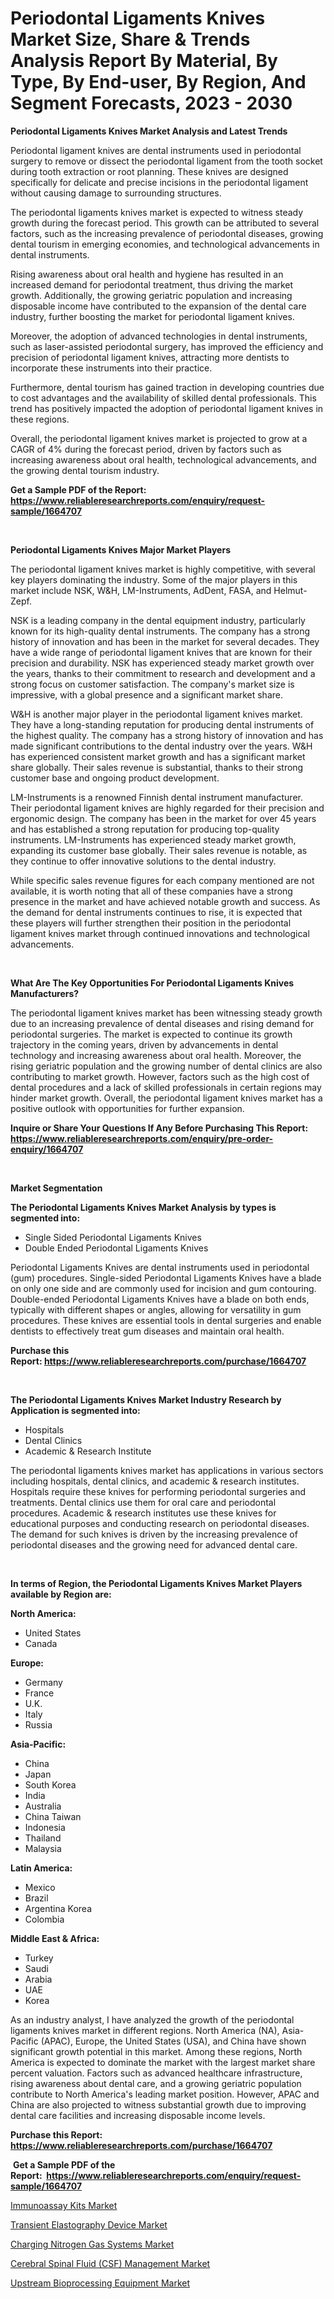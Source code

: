 <p><h1>Periodontal Ligaments Knives Market Size, Share & Trends Analysis Report By Material, By Type, By End-user, By Region, And Segment Forecasts, 2023 - 2030</h1></p><p><strong>Periodontal Ligaments Knives Market Analysis and Latest Trends</strong></p>
<p><p>Periodontal ligament knives are dental instruments used in periodontal surgery to remove or dissect the periodontal ligament from the tooth socket during tooth extraction or root planning. These knives are designed specifically for delicate and precise incisions in the periodontal ligament without causing damage to surrounding structures.</p><p>The periodontal ligaments knives market is expected to witness steady growth during the forecast period. This growth can be attributed to several factors, such as the increasing prevalence of periodontal diseases, growing dental tourism in emerging economies, and technological advancements in dental instruments.</p><p>Rising awareness about oral health and hygiene has resulted in an increased demand for periodontal treatment, thus driving the market growth. Additionally, the growing geriatric population and increasing disposable income have contributed to the expansion of the dental care industry, further boosting the market for periodontal ligament knives.</p><p>Moreover, the adoption of advanced technologies in dental instruments, such as laser-assisted periodontal surgery, has improved the efficiency and precision of periodontal ligament knives, attracting more dentists to incorporate these instruments into their practice.</p><p>Furthermore, dental tourism has gained traction in developing countries due to cost advantages and the availability of skilled dental professionals. This trend has positively impacted the adoption of periodontal ligament knives in these regions.</p><p>Overall, the periodontal ligament knives market is projected to grow at a CAGR of 4% during the forecast period, driven by factors such as increasing awareness about oral health, technological advancements, and the growing dental tourism industry.</p></p>
<p><strong>Get a Sample PDF of the Report:&nbsp; <a href="https://www.reliableresearchreports.com/enquiry/request-sample/1664707">https://www.reliableresearchreports.com/enquiry/request-sample/1664707</a></strong></p>
<p>&nbsp;</p>
<p><strong>Periodontal Ligaments Knives Major Market Players</strong></p>
<p><p>The periodontal ligament knives market is highly competitive, with several key players dominating the industry. Some of the major players in this market include NSK, W&H, LM-Instruments, AdDent, FASA, and Helmut-Zepf.</p><p>NSK is a leading company in the dental equipment industry, particularly known for its high-quality dental instruments. The company has a strong history of innovation and has been in the market for several decades. They have a wide range of periodontal ligament knives that are known for their precision and durability. NSK has experienced steady market growth over the years, thanks to their commitment to research and development and a strong focus on customer satisfaction. The company's market size is impressive, with a global presence and a significant market share.</p><p>W&H is another major player in the periodontal ligament knives market. They have a long-standing reputation for producing dental instruments of the highest quality. The company has a strong history of innovation and has made significant contributions to the dental industry over the years. W&H has experienced consistent market growth and has a significant market share globally. Their sales revenue is substantial, thanks to their strong customer base and ongoing product development.</p><p>LM-Instruments is a renowned Finnish dental instrument manufacturer. Their periodontal ligament knives are highly regarded for their precision and ergonomic design. The company has been in the market for over 45 years and has established a strong reputation for producing top-quality instruments. LM-Instruments has experienced steady market growth, expanding its customer base globally. Their sales revenue is notable, as they continue to offer innovative solutions to the dental industry.</p><p>While specific sales revenue figures for each company mentioned are not available, it is worth noting that all of these companies have a strong presence in the market and have achieved notable growth and success. As the demand for dental instruments continues to rise, it is expected that these players will further strengthen their position in the periodontal ligament knives market through continued innovations and technological advancements.</p></p>
<p>&nbsp;</p>
<p><strong>What Are The Key Opportunities For Periodontal Ligaments Knives Manufacturers?</strong></p>
<p><p>The periodontal ligament knives market has been witnessing steady growth due to an increasing prevalence of dental diseases and rising demand for periodontal surgeries. The market is expected to continue its growth trajectory in the coming years, driven by advancements in dental technology and increasing awareness about oral health. Moreover, the rising geriatric population and the growing number of dental clinics are also contributing to market growth. However, factors such as the high cost of dental procedures and a lack of skilled professionals in certain regions may hinder market growth. Overall, the periodontal ligament knives market has a positive outlook with opportunities for further expansion.</p></p>
<p><strong>Inquire or Share Your Questions If Any Before Purchasing This Report: <a href="https://www.reliableresearchreports.com/enquiry/pre-order-enquiry/1664707">https://www.reliableresearchreports.com/enquiry/pre-order-enquiry/1664707</a></strong></p>
<p>&nbsp;</p>
<p><strong>Market Segmentation</strong></p>
<p><strong>The Periodontal Ligaments Knives Market Analysis by types is segmented into:</strong></p>
<p><ul><li>Single Sided Periodontal Ligaments Knives</li><li>Double Ended Periodontal Ligaments Knives</li></ul></p>
<p><p>Periodontal Ligaments Knives are dental instruments used in periodontal (gum) procedures. Single-sided Periodontal Ligaments Knives have a blade on only one side and are commonly used for incision and gum contouring. Double-ended Periodontal Ligaments Knives have a blade on both ends, typically with different shapes or angles, allowing for versatility in gum procedures. These knives are essential tools in dental surgeries and enable dentists to effectively treat gum diseases and maintain oral health.</p></p>
<p><strong>Purchase this Report:&nbsp;<a href="https://www.reliableresearchreports.com/purchase/1664707">https://www.reliableresearchreports.com/purchase/1664707</a></strong></p>
<p>&nbsp;</p>
<p><strong>The Periodontal Ligaments Knives Market Industry Research by Application is segmented into:</strong></p>
<p><ul><li>Hospitals</li><li>Dental Clinics</li><li>Academic & Research Institute</li></ul></p>
<p><p>The periodontal ligaments knives market has applications in various sectors including hospitals, dental clinics, and academic & research institutes. Hospitals require these knives for performing periodontal surgeries and treatments. Dental clinics use them for oral care and periodontal procedures. Academic & research institutes use these knives for educational purposes and conducting research on periodontal diseases. The demand for such knives is driven by the increasing prevalence of periodontal diseases and the growing need for advanced dental care.</p></p>
<p>&nbsp;</p>
<p><strong>In terms of Region, the Periodontal Ligaments Knives Market Players available by Region are:</strong></p>
<p>
    <p> <strong> North America: </strong>
        <ul>
            <li>United States</li>
            <li>Canada</li>
        </ul>
        </p> 
    <p> <strong> Europe: </strong>
        <ul>
            <li>Germany</li>
            <li>France</li>
            <li>U.K.</li>
            <li>Italy</li>
            <li>Russia</li>
        </ul>
        </p> 
    <p> <strong> Asia-Pacific: </strong>
        <ul>
            <li>China</li>
            <li>Japan</li>
            <li>South Korea</li>
            <li>India</li>
            <li>Australia</li>
            <li>China Taiwan</li>
            <li>Indonesia</li>
            <li>Thailand</li>
            <li>Malaysia</li>
        </ul>
        </p> 
    <p> <strong> Latin America: </strong>
        <ul>
            <li>Mexico</li>
            <li>Brazil</li>
            <li>Argentina Korea</li>
            <li>Colombia</li>
        </ul>
        </p> 
    <p> <strong> Middle East & Africa: </strong>
        <ul>
            <li>Turkey</li>
            <li>Saudi</li>
            <li>Arabia</li>
            <li>UAE</li>
            <li>Korea</li>
        </ul>
    </p>
    </p>
<p><p>As an industry analyst, I have analyzed the growth of the periodontal ligaments knives market in different regions. North America (NA), Asia-Pacific (APAC), Europe, the United States (USA), and China have shown significant growth potential in this market. Among these regions, North America is expected to dominate the market with the largest market share percent valuation. Factors such as advanced healthcare infrastructure, rising awareness about dental care, and a growing geriatric population contribute to North America's leading market position. However, APAC and China are also projected to witness substantial growth due to improving dental care facilities and increasing disposable income levels.</p></p>
<p><strong>Purchase this Report: <a href="https://www.reliableresearchreports.com/purchase/1664707">https://www.reliableresearchreports.com/purchase/1664707</a></strong></p>
<p>&nbsp;<strong>Get a Sample PDF of the Report:&nbsp;&nbsp;<a href="https://www.reliableresearchreports.com/enquiry/request-sample/1664707">https://www.reliableresearchreports.com/enquiry/request-sample/1664707</a></strong></p>
<p><strong></strong></p>
<p><p><a href="https://medium.com/@janicegriffin2022/immunoassay-kits-market-size-cagr-trends-2024-2030-48c82882de9b">Immunoassay Kits Market</a></p><p><a href="https://www.linkedin.com/pulse/transient-elastography-device-market-insights-players/">Transient Elastography Device Market</a></p><p><a href="https://github.com/ChiragRp1/Market-Research-Report-List-1/blob/main/charging-nitrogen-gas-systems-market.md">Charging Nitrogen Gas Systems Market</a></p><p><a href="https://github.com/BryceTownsendr/Market-Research-Report-List-1/blob/main/cerebral-spinal-fluid-csf-management-market.md">Cerebral Spinal Fluid (CSF) Management Market</a></p><p><a href="https://www.linkedin.com/pulse/upstream-bioprocessing-equipment-market-size-share-global/">Upstream Bioprocessing Equipment Market</a></p></p>